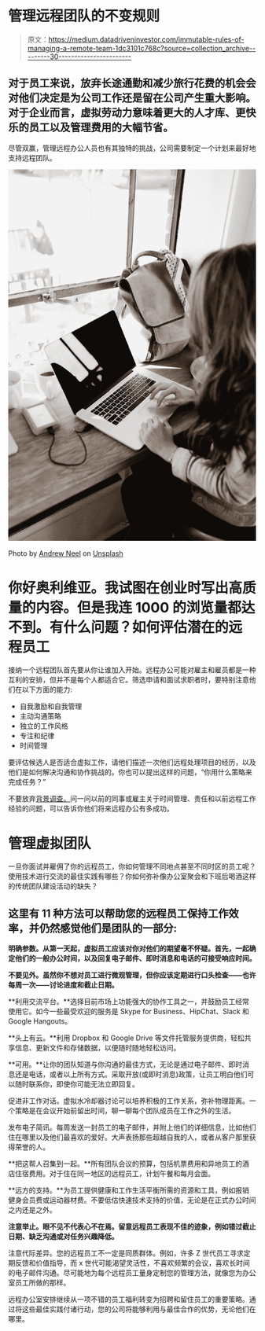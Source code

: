 # 管理远程团队的不变规则

> 原文：<https://medium.datadriveninvestor.com/immutable-rules-of-managing-a-remote-team-1dc3101c768c?source=collection_archive---------30----------------------->

## 对于员工来说，放弃长途通勤和减少旅行花费的机会会对他们决定是为公司工作还是留在公司产生重大影响。对于企业而言，虚拟劳动力意味着更大的人才库、更快乐的员工以及管理费用的大幅节省。

尽管双赢，管理远程办公人员也有其独特的挑战，公司需要制定一个计划来最好地支持远程团队。

![](img/e4f519ab71fa7765cc07c25cdb58b66e.png)

Photo by [Andrew Neel](https://unsplash.com/@andrewtneel?utm_source=medium&utm_medium=referral) on [Unsplash](https://unsplash.com?utm_source=medium&utm_medium=referral)

# 你好奥利维亚。我试图在创业时写出高质量的内容。但是我连 1000 的浏览量都达不到。有什么问题？**如何评估潜在的远程员工**

接纳一个远程团队首先要从你让谁加入开始。远程办公可能对雇主和雇员都是一种互利的安排，但并不是每个人都适合它。筛选申请和面试求职者时，要特别注意他们在以下方面的能力:

*   自我激励和自我管理
*   主动沟通策略
*   独立的工作风格
*   专注和纪律
*   时间管理

要评估候选人是否适合虚拟工作，请他们描述一次他们远程处理项目的经历，以及他们是如何解决沟通和协作挑战的。你也可以提出这样的问题，“你用什么策略来完成任务？”

不要放弃[背景调查。](https://www.roberthalf.ca/en/blog/evaluating-job-candidates/tips-to-get-the-most-out-of-reference-checks)问一问以前的同事或雇主关于时间管理、责任和以前远程工作经验的问题，可以告诉你他们将来远程办公有多成功。

# **管理虚拟团队**

一旦你面试并雇佣了你的远程员工，你如何管理不同地点甚至不同时区的员工呢？使用技术进行交流的最佳实践有哪些？你如何弥补像办公室聚会和下班后喝酒这样的传统团队建设活动的缺失？

## 这里有 11 种方法可以帮助您的远程员工保持工作效率，并仍然感觉他们是团队的一部分:

**明确参数。从第一天起，虚拟员工应该对你对他们的期望毫不怀疑。首先，一起确定他们的一般办公时间，以及回复电子邮件、即时消息和电话的可接受响应时间。**

**不要见外。虽然你不想对员工进行微观管理，但你应该定期进行口头检查——也许每周一次——讨论进度和截止日期。**

**利用交流平台。**选择目前市场上功能强大的协作工具之一，并鼓励员工经常使用它。如今一些最受欢迎的服务是 Skype for Business、HipChat、Slack 和 Google Hangouts。

**头上有云。**利用 Dropbox 和 Google Drive 等文件托管服务提供商，轻松共享信息、更新文件和存储数据，以便随时随地轻松访问。

**可用。**让你的团队知道与你沟通的最佳方式，无论是通过电子邮件、即时消息还是电话，或者以上所有方式。采取开放(或即时消息)政策，让员工明白他们可以随时联系你，即使你可能无法立即回复。

促进非工作对话。虚拟水冷却器讨论可以培养积极的工作关系，弥补物理距离。一个策略是在会议开始前留出时间，聊一聊每个团队成员在工作之外的生活。

发布电子简讯。每周发送一封员工的电子邮件，并附上他们的详细信息，比如他们住在哪里以及他们最喜欢的爱好。大声表扬那些超越自我的人，或者从客户那里获得荣誉的人。

**把这帮人召集到一起。**所有团队会议的预算，包括机票费用和异地员工的酒店住宿费用。对于住在同一地区的远程员工，计划午餐和每月会面。

**远方的支持。**为员工提供健康和工作生活平衡所需的资源和工具，例如报销健身会员费或运动器材费。不要低估快速技术支持的价值，无论是在正式办公时间之内还是之外。

**注意举止。眼不见不代表心不在焉。留意远程员工表现不佳的迹象，例如错过截止日期、缺乏沟通或对任务兴趣降低。**

注意代际差异。您的远程员工不一定是同质群体。例如，许多 Z 世代员工寻求定期反馈和价值指导，而 x 世代可能渴望灵活性，不喜欢频繁的会议，喜欢长时间的电子邮件沟通。尽可能地为每个远程员工量身定制您的管理方法，就像您为办公室员工所做的那样。

远程办公室安排继续从一项不错的员工福利转变为招聘和留住员工的重要策略。通过将这些最佳实践付诸行动，您的公司将能够利用与最佳合作的优势，无论他们在哪里。